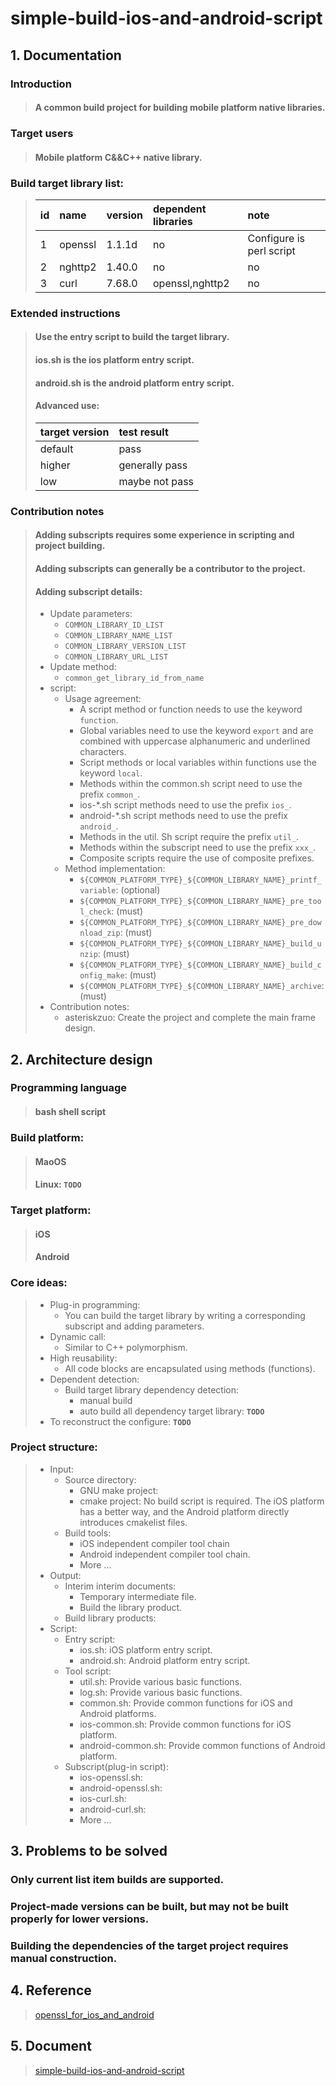 # simple-build-ios-and-android-script
## 1. Documentation
### Introduction
> #### A common build project for building mobile platform native libraries.
### Target users
> #### Mobile platform C&&C++ native library.
### Build target library list:
> | id | name | version | dependent libraries | note |
> | :- | :--- | :------ | :------------------ | :--- |
> | 1  | openssl | 1.1.1d | no | Configure is perl script |
> | 2  | nghttp2 | 1.40.0 | no | no |
> | 3  | curl | 7.68.0 | openssl,nghttp2 | no |
### Extended instructions
> #### Use the entry script to build the target library.  
> #### ios.sh is the ios platform entry script.  
> #### android.sh is the android platform entry script.  
> #### Advanced use:  
> | target version | test result |  
> | :---- | :---- | 
> | default | pass |   
> | higher | generally pass |  
> | low | maybe not pass |  
### Contribution notes
> #### Adding subscripts requires some experience in scripting and project building.
> #### Adding subscripts can generally be a contributor to the project.
> #### Adding subscript details:
> * Update parameters:
>   + `COMMON_LIBRARY_ID_LIST`
>   + `COMMON_LIBRARY_NAME_LIST`
>   + `COMMON_LIBRARY_VERSION_LIST`
>   + `COMMON_LIBRARY_URL_LIST`
> * Update method:
>   + `common_get_library_id_from_name`
> * script:
>   + Usage agreement:
>     - A script method or function needs to use the keyword `function`.
>     - Global variables need to use the keyword `export` and are combined with uppercase alphanumeric and underlined characters.
>     - Script methods or local variables within functions use the keyword `local`.
>     - Methods within the common.sh script need to use the prefix `common_`.
>     - ios-*.sh script methods need to use the prefix `ios_`.
>     - android-*.sh script methods need to use the prefix `android_`.
>     - Methods in the util. Sh script require the prefix `util_`.
>     - Methods within the subscript need to use the prefix `xxx_`.
>     - Composite scripts require the use of composite prefixes.
>   + Method implementation:
>     - `${COMMON_PLATFORM_TYPE}_${COMMON_LIBRARY_NAME}_printf_variable`: (optional)
>     - `${COMMON_PLATFORM_TYPE}_${COMMON_LIBRARY_NAME}_pre_tool_check`: (must)
>     - `${COMMON_PLATFORM_TYPE}_${COMMON_LIBRARY_NAME}_pre_download_zip`: (must)
>     - `${COMMON_PLATFORM_TYPE}_${COMMON_LIBRARY_NAME}_build_unzip`: (must)
>     - `${COMMON_PLATFORM_TYPE}_${COMMON_LIBRARY_NAME}_build_config_make`: (must)
>     - `${COMMON_PLATFORM_TYPE}_${COMMON_LIBRARY_NAME}_archive`: (must)
> * Contribution notes:
>   + asteriskzuo: Create the project and complete the main frame design.
## 2. Architecture design
### Programming language
> #### bash shell script
### Build platform:
> #### MaoOS
> #### Linux: **`TODO`**
### Target platform:
> #### iOS
> #### Android
### Core ideas:
> * Plug-in programming:
>   + You can build the target library by writing a corresponding subscript and adding parameters.
> * Dynamic call:
>   + Similar to C++ polymorphism.
> * High reusability:
>   + All code blocks are encapsulated using methods (functions).
> * Dependent detection:
>   + Build target library dependency detection:
>     - manual build
>     - auto build all dependency target library: **`TODO`**
> * To reconstruct the configure: **`TODO`**
### Project structure:
> * Input:
>   + Source directory:
>     - GNU make project: 
>     - cmake project: No build script is required. The iOS platform has a better way, and the Android platform directly introduces cmakelist files.
>   + Build tools:
>     - iOS independent compiler tool chain
>     - Android independent compiler tool chain.
>     - More ...
> * Output:
>   + Interim interim documents:
>     - Temporary intermediate file.
>     - Build the library product.
>   + Build library products:
> * Script:
>   + Entry script:
>     - ios.sh: iOS platform entry script.
>     - android.sh: Android platform entry script.
>   + Tool script:
>     - util.sh: Provide various basic functions.
>     - log.sh: Provide various basic functions.
>     - common.sh: Provide common functions for iOS and Android platforms.
>     - ios-common.sh: Provide common functions for iOS platform.
>     - android-common.sh: Provide common functions of Android platform.
>   + Subscript(plug-in script):
>     - ios-openssl.sh:
>     - android-openssl.sh:
>     - ios-curl.sh:
>     - android-curl.sh:
>     - More ...
## 3. Problems to be solved
### Only current list item builds are supported.
### Project-made versions can be built, but may not be built properly for lower versions.
### Building the dependencies of the target project requires manual construction.
## 4. Reference
> [openssl_for_ios_and_android](https://github.com/AsteriskZuo/openssl_for_ios_and_android)
## 5. Document
> [simple-build-ios-and-android-script](./document/simple-build-ios-and-android-script.html)